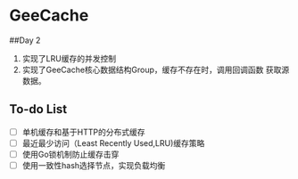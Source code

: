 # GeeCache

##Day 2
1. 实现了LRU缓存的并发控制
2. 实现了GeeCache核心数据结构Group，缓存不存在时，调用回调函数
获取源数据。

## To-do List

- [ ] 单机缓存和基于HTTP的分布式缓存
- [ ] 最近最少访问（Least Recently Used,LRU)缓存策略
- [ ] 使用Go锁机制防止缓存击穿
- [ ] 使用一致性hash选择节点，实现负载均衡